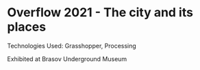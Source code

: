 # Overflow 2021 - The city and its places

Technologies Used: Grasshopper, Processing

Exhibited at Brasov Underground Museum
